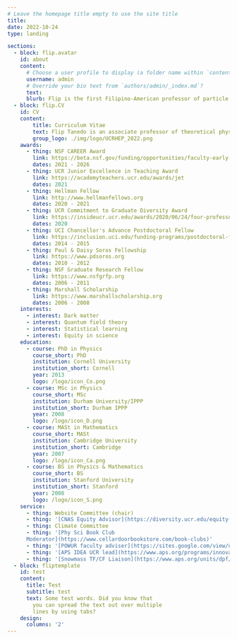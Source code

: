 ```yaml
---
# Leave the homepage title empty to use the site title
title:
date: 2022-10-24
type: landing

sections:
  - block: flip.avatar
    id: about
    content:
      # Choose a user profile to display (a folder name within `content/authors/`)
      username: admin
      # Override your bio text from `authors/admin/_index.md`?
      text:
      blurb: Flip is the first Filipino-American professor of particle physics. He runs a Physical Science book club (Phy-Sci) at his local independent book store. He enjoys swimming, basketball, and speculative fiction.
  - block: flip.CV
    id: CV
    content: 
        title: Curriculum Vitae
        text: Flip Tanedo is an associate professor of theoretical physics at the University of California, Riverside. His research seeks to discover how dark matter fits into our fundamental understanding of nature.
        group_logo: ./img/logo/UCRHEP_2022.png
    awards:
      - thing: NSF CAREER Award
        link: https://beta.nsf.gov/funding/opportunities/faculty-early-career-development-program-career
        dates: 2021 - 2026
      - thing: UCR Junior Excellence in Teaching Award
        link: https://academyteachers.ucr.edu/awards/jet
        dates: 2021
      - thing: Hellman Fellow
        link: http://www.hellmanfellows.org
        dates: 2020 - 2021
      - thing: UCR Commitment to Graduate Diversity Award
        link: https://insideucr.ucr.edu/awards/2020/06/24/four-professors-honored-senate-faculty-awards
        dates: 2020
      - thing: UCI Chancellor's Advance Postdoctoral Fellow
        link: https://inclusion.uci.edu/funding-programs/postdoctoral-fellowship-programs/#capfp
        dates: 2014 - 2015  
      - thing: Paul & Daisy Soros Fellowship
        link: https://www.pdsoros.org
        dates: 2010 - 2012  
      - thing: NSF Graduate Research Fellow
        link: https://www.nsfgrfp.org
        dates: 2006 - 2011  
      - thing: Marshall Scholarship
        link: https://www.marshallscholarship.org
        dates: 2006 - 2008
    interests:
      - interest: Dark matter
      - interest: Quantum field theory
      - interest: Statistical learning
      - interest: Equity in science
    education:
      - course: PhD in Physics
        course_short: PhD
        institution: Cornell University
        institution_short: Cornell
        year: 2013
        logo: /logo/icon_Co.png
      - course: MSc in Physics
        course_short: MSc
        institution: Durham University/IPPP
        institution_short: Durham IPPP
        year: 2008
        logo: /logo/icon_D.png
      - course: MASt in Mathematics
        course_short: MASt
        institution: Cambridge University
        institution_short: Cambridge
        year: 2007
        logo: /logo/icon_Ca.png
      - course: BS in Physics & Mathematics
        course_short: BS
        institution: Stanford University
        institution_short: Stanford
        year: 2008
        logo: /logo/icon_S.png
    service:
      - thing: Website Committee (chair)
      - thing: '[CNAS Equity Advisor](https://diversity.ucr.edu/equity-advisors)'
      - thing: Climate Committee
      - thing: '[Phy Sci Book Club
      Moderator](https://www.cellardoorbookstore.com/book-clubs)'
      - thing: '[POWUR faculty adviser](https://sites.google.com/view/ucr-powur/)'
      - thing: '[APS IDEA UCR lead](https://www.aps.org/programs/innovation/fund/idea.cfm)'
      - thing: '[Snowmass TF/CF Liaison](https://www.aps.org/units/dpf/snowmass-2021.cfm)'
  - block: fliptemplate
    id: test
    content:
      title: Test
      subtitle: test
      text: Some test words. Did you know that 
        you can spread the text out over multiple
        lines by using tabs?
    design:
      columns: '2'
---
```

